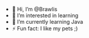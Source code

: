 - 👋 Hi, I’m @Brawlis
- 👀 I’m interested in learning
- 🌱 I’m currently learning Java
- ⚡ Fun fact: I like my pets ;)

<!---
Brawlis/Brawlis is a ✨ special ✨ repository because its `README.md` (this file) appears on your GitHub profile.
You can click the Preview link to take a look at your changes.
--->
